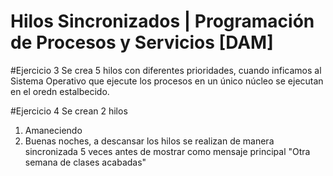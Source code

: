 # Hilos Sincronizados | Programación de Procesos y Servicios [DAM]

#Ejercicio 3
Se crea 5 hilos con diferentes prioridades, cuando inficamos al Sistema Operativo que ejecute los procesos en un único núcleo se ejecutan en el oredn estalbecido.

#Ejercicio 4
Se crean 2 hilos
  1. Amaneciendo
  2. Buenas noches, a descansar
los hilos se realizan de manera sincronizada 5 veces antes de mostrar como mensaje principal "Otra semana de clases acabadas"
